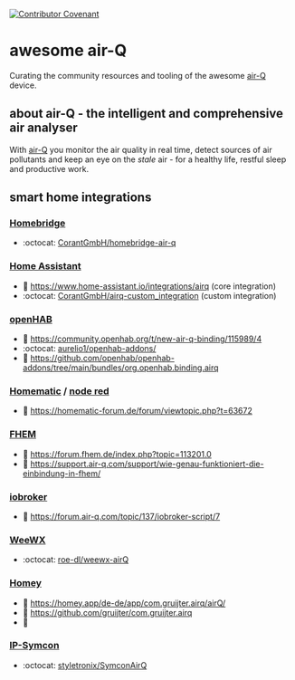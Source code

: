 [![Contributor Covenant](https://img.shields.io/badge/Contributor%20Covenant-2.1-4baaaa.svg)](code_of_conduct.md)

# awesome air-Q

Curating the community resources and tooling of the awesome [air-Q](https://www.air-q.com) device.


## about air-Q - the intelligent and comprehensive air analyser

With [air-Q](https://www.air-q.com) you monitor the air quality in real time, detect sources of air pollutants and keep an eye on the _stale_ air - for a healthy life, restful sleep and productive work.


## smart home integrations

### [Homebridge](https://github.com/homebridge/homebridge)
* :octocat: [CorantGmbH/homebridge-air-q](https://github.com/CorantGmbH/homebridge-air-q)

### [Home Assistant](https://www.home-assistant.io/)
* 🔗 https://www.home-assistant.io/integrations/airq (core integration)
* :octocat: [CorantGmbH/airq-custom_integration](https://github.com/CorantGmbH/airq-custom_integration) (custom integration)

### [openHAB](https://www.openhab.org/)
* 🔗 https://community.openhab.org/t/new-air-q-binding/115989/4
* :octocat: [aurelio1/openhab-addons/](https://github.com/aurelio1/openhab-addons/tree/2.5.x/bundles/org.openhab.binding.airq)
* 🔗 https://github.com/openhab/openhab-addons/tree/main/bundles/org.openhab.binding.airq

### [Homematic](https://www.eq-3.de/produkte/homematic.html) / [node red](https://nodered.org/)
* 📰 https://homematic-forum.de/forum/viewtopic.php?t=63672

### [FHEM](https://fhem.de/)
* 📰 https://forum.fhem.de/index.php?topic=113201.0
* 📰 https://support.air-q.com/support/wie-genau-funktioniert-die-einbindung-in-fhem/

### [iobroker](https://www.iobroker.net/)
* 📰 https://forum.air-q.com/topic/137/iobroker-script/7

### [WeeWX](https://weewx.com/)
* :octocat: [roe-dl/weewx-airQ](https://github.com/roe-dl/weewx-airQ)

### [Homey](https://homey.app/)
* 🔗 https://homey.app/de-de/app/com.gruijter.airq/airQ/
* 🔗 https://github.com/gruijter/com.gruijter.airq
* 🔗 

### [IP-Symcon](https://www.symcon.de/de/produkt/hausbesitzer/)
* :octocat: [styletronix/SymconAirQ](https://github.com/styletronix/SymconAirQ)

